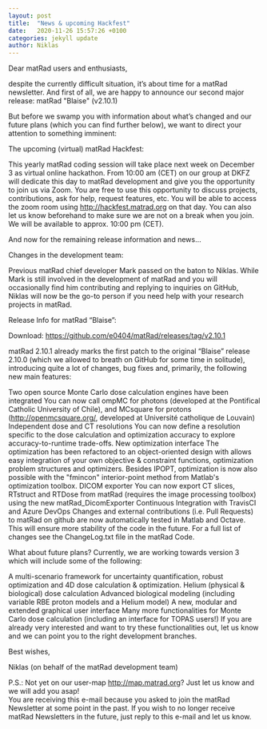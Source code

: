```yaml
---
layout: post
title:  "News & upcoming Hackfest"
date:   2020-11-26 15:57:26 +0100
categories: jekyll update
author: Niklas
---
```


Dear matRad users and enthusiasts,

 

despite the currently difficult situation, it’s about time for a matRad newsletter. And first of all, we are happy to announce our second major release: matRad "Blaise" (v2.10.1)

But before we swamp you with information about what’s changed and our future plans (which you can find further below), we want to direct your attention to something imminent:

 

The upcoming (virtual) matRad Hackfest:

This yearly matRad coding session will take place next week on December 3 as virtual online hackathon. From 10:00 am (CET) on our group at DKFZ will dedicate this day to matRad development and give you the opportunity to join us via Zoom. You are free to use this opportunity to discuss projects, contributions, ask for help, request features, etc. You will be able to access the zoom room using http://hackfest.matrad.org on that day. You can also let us know beforehand to make sure we are not on a break when you join. We will be available to approx. 10:00 pm (CET).

 

And now for the remaining release information and news…

 

Changes in the development team:

Previous matRad chief developer Mark passed on the baton to Niklas. While Mark is still involved in the development of matRad and you will occasionally find him contributing and replying to inquiries on GitHub, Niklas will now be the go-to person if you need help with your research projects in matRad.

 

Release Info for matRad “Blaise”:

Download: https://github.com/e0404/matRad/releases/tag/v2.10.1

matRad 2.10.1 already marks the first patch to the original “Blaise” release 2.10.0 (which we allowed to breath on GitHub for some time in solitude), introducing quite a lot of changes, bug fixes and, primarily, the following new main features:

Two open source Monte Carlo dose calculation engines have been integrated
You can now call ompMC for photons (developed at the Pontifical Catholic University of Chile), and MCsquare for protons (http://openmcsquare.org/, developed at Université catholique de Louvain)
Independent dose and CT resolutions
You can now define a resolution specific to the dose calculation and optimization accuracy to explore accuracy-to-runtime trade-offs.
New optimization interface
The optimization has been refactored to an object-oriented design with allows easy integration of your own objective & constraint functions, optimization problem structures and optimizers. Besides IPOPT, optimization is now also possible with the "fmincon" interior-point method from Matlab's optimization toolbox.
DICOM exporter
You can now export CT slices, RTstruct and RTDose from matRad (requires the image processing toolbox) using the new matRad_DicomExporter
Continuous Integration with TravisCI and Azure DevOps
Changes and external contributions (i.e. Pull Requests) to matRad on github are now automatically tested in Matlab and Octave. This will ensure more stability of the code in the future.
For a full list of changes see the ChangeLog.txt file in the matRad Code.

 

What about future plans?
Currently, we are working towards version 3 which will include some of the following:

A multi-scenario framework for uncertainty quantification, robust optimization and 4D dose calculation & optimization.
Helium (physical & biological) dose calculation
Advanced biological modeling (including variable RBE proton models and a Helium model)
A new, modular and extended graphical user interface
Many more functionalities for Monte Carlo dose calculation (including an interface for TOPAS users!)
If you are already very interested and want to try these functionalities out, let us know and we can point you to the right development branches.

 

Best wishes,

Niklas (on behalf of the matRad development team)

 

P.S.:
Not yet on our user-map http://map.matrad.org? Just let us know and we will add you asap!  
You are receiving this e-mail because you asked to join the matRad Newsletter at some point in the past. If you wish to no longer receive matRad Newsletters in the future, just reply to this e-mail and let us know.